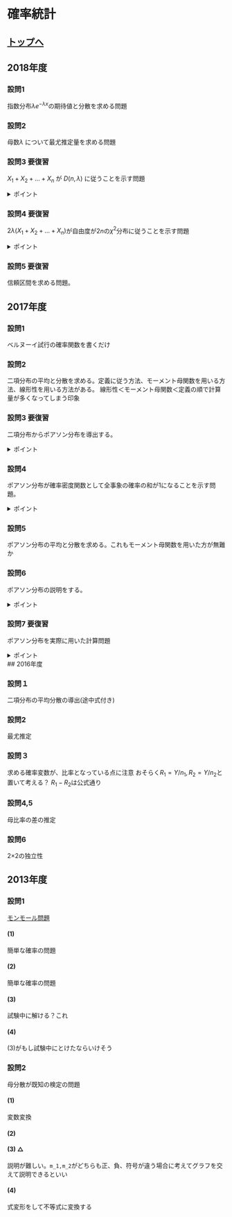# 確率統計

## [トップへ](README.md)

## 2018年度
### 設問1
指数分布$`\lambda e^{-\lambda x}`$の期待値と分散を求める問題
### 設問2
母数$`\lambda `$ について最尤推定量を求める問題
### 設問3 要復習
$`X_1 + X_2 + ... + X_n`$ が $`D(n,\lambda )`$ に従うことを示す問題
<details> <summary>ポイント</summary>
  
 積分のところを確率変数に変換し直して1にしてしまうところがポイント 期待値の中身で独立な確率変数はまとめて期待値の積にできる</details> 

### 設問4 要復習
$`2\lambda(X_1 + X_2 + ... + X_n)`$が自由度が$`2n`$の$`\chi^2`$分布に従うことを示す問題

<details> <summary>ポイント</summary>
  
  積分のところを確率変数に変換し直して1にしてしまうところがポイント</details> 

### 設問5 要復習
信頼区間を求める問題。
## 2017年度
### 設問1
ベルヌーイ試行の確率関数を書くだけ
### 設問2
二項分布の平均と分散を求める。定義に従う方法、モーメント母関数を用いる方法、線形性を用いる方法がある。
線形性＜モーメント母関数＜定義の順で計算量が多くなってしまう印象
### 設問3 要復習
二項分布からポアソン分布を導出する。
<details> <summary>ポイント</summary>
  
$`\lambda^k/k!`$を括り出して残りから$`e^{-\lambda}`$を作り出す。$`\lim_{n \to \infty}(1+1/n)^c (cは定数)`$が1になることに注意する。
</details> 

### 設問4
ポアソン分布が確率密度関数として全事象の確率の和が1になることを示す問題。
<details> <summary>ポイント</summary>
  
階乗を用いる離散分布はマクローリン展開に持ち込みたい
</details> 

### 設問5
ポアソン分布の平均と分散を求める。これもモーメント母関数を用いた方が無難か
### 設問6
ポアソン分布の説明をする。
<details> <summary>ポイント</summary>
  
十分多きな$`n`$に対して滅多に起こらない(確率`$p$`で独立して起こる)事象Eが、ある期間にX回起きる確率の分布
</details> 

### 設問7 要復習
ポアソン分布を実際に用いた計算問題
<details> <summary>ポイント</summary>
0回起こる場合を抜け落とさないように気をつける。求めたいものが、余事象であるかどうかを念頭に置きながら解く
</details> 
## 2016年度

### 設問１
二項分布の平均分散の導出(途中式付き)
### 設問2
最尤推定
### 設問３
求める確率変数が、比率となっている点に注意
おそらく$`R_1=Y/n_1, R_2=Y/n_2`$と置いて考える？
$`R_1-R_2`$は公式通り

### 設問4,5
母比率の差の推定
### 設問6
2×2の独立性

## 2013年度


### 設問1
[モンモール問題](https://manabitimes.jp/math/612)
#### (1)
簡単な確率の問題
#### (2)
簡単な確率の問題
#### (3)
試験中に解ける？これ
#### (4)
(3)がもし試験中にとけたならいけそう
### 設問2
母分散が既知の検定の問題
#### (1)
変数変換
#### (2)

#### (3) △
説明が難しい。`m_1,m_2`がどちらも正、負、符号が違う場合に考えてグラフを交えて説明できるといい
#### (4)
式変形をして不等式に変換する
